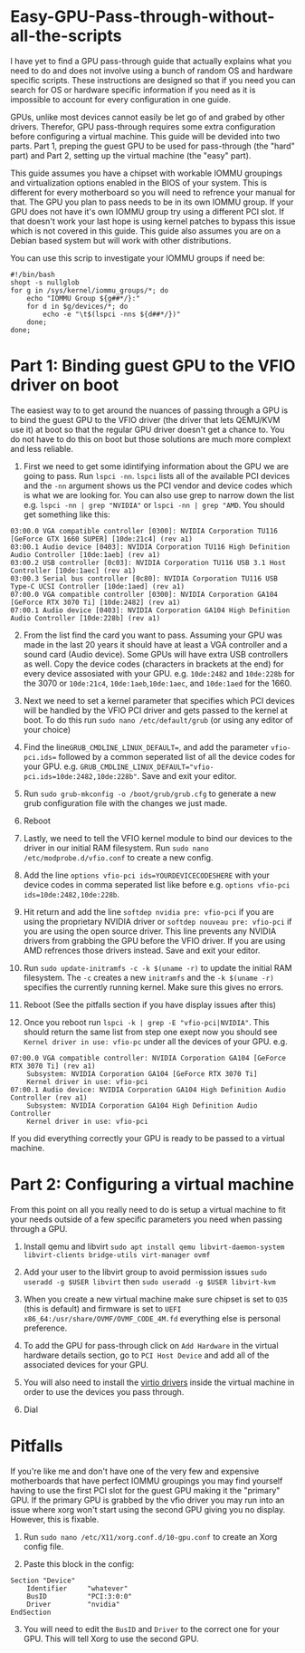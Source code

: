 # Easy-GPU-Pass-through-without-all-the-scripts

I have yet to find a GPU pass-through guide that actually explains what you need to do and does not involve using a bunch of random OS and hardware specific scripts. These instructions are designed so that if you need you can search for OS or hardware specific information if you need as it is impossible to account for every configuration in one guide.

GPUs, unlike most devices cannot easily be let go of and grabed by other drivers. Therefor, GPU pass-through requires some extra configuration before configuring a virtual machine. This guide will be devided into two parts. Part 1, preping the guest GPU to be used for pass-through (the "hard" part) and Part 2, setting up the virtual machine (the "easy" part).

This guide assumes you have a chipset with workable IOMMU groupings and virtualization options enabled in the BIOS of your system. This is different for every motherboard so you will need to refrence your manual for that. The GPU you plan to pass needs to be in its own IOMMU group. If your GPU does not have it's own IOMMU group try using a different PCI slot. If that doesn't work your last hope is using kernel patches to bypass this issue which is not covered in this guide. This guide also assumes you are on a Debian based system but will work with other distributions.

You can use this scrip to investigate your IOMMU groups if need be:
```
#!/bin/bash
shopt -s nullglob
for g in /sys/kernel/iommu_groups/*; do
    echo "IOMMU Group ${g##*/}:"
    for d in $g/devices/*; do
        echo -e "\t$(lspci -nns ${d##*/})"
    done;
done;
```

# **Part 1: Binding guest GPU to the VFIO driver on boot**

The easiest way to to get around the nuances of passing through a GPU is to bind the guest GPU to the VFIO driver (the driver that lets QEMU/KVM use it) at boot so that the regular GPU driver doesn't get a chance to. You do not have to do this on boot but those solutions are much more complext and less reliable.

1. First we need to get some idintifying information about the GPU we are going to pass. Run `lspci -nn`. `lspci` lists all of the available PCI devices and the `-nn` argument shows us the PCI vendor and device codes which is what we are looking for. You can also use grep to narrow down the list e.g. `lspci -nn | grep "NVIDIA"` or `lspci -nn | grep "AMD`. You should get something like this:
```
03:00.0 VGA compatible controller [0300]: NVIDIA Corporation TU116 [GeForce GTX 1660 SUPER] [10de:21c4] (rev a1)
03:00.1 Audio device [0403]: NVIDIA Corporation TU116 High Definition Audio Controller [10de:1aeb] (rev a1)
03:00.2 USB controller [0c03]: NVIDIA Corporation TU116 USB 3.1 Host Controller [10de:1aec] (rev a1)
03:00.3 Serial bus controller [0c80]: NVIDIA Corporation TU116 USB Type-C UCSI Controller [10de:1aed] (rev a1)
07:00.0 VGA compatible controller [0300]: NVIDIA Corporation GA104 [GeForce RTX 3070 Ti] [10de:2482] (rev a1)
07:00.1 Audio device [0403]: NVIDIA Corporation GA104 High Definition Audio Controller [10de:228b] (rev a1)
```

2. From the list find the card you want to pass. Assuming your GPU was made in the last 20 years it should have at least a VGA controller and a sound card (Audio device). Some GPUs will have extra USB controllers as well. Copy the device codes (characters in brackets at the end) for every device assosiated with your GPU. e.g. `10de:2482` and `10de:228b` for the 3070 or `10de:21c4`, `10de:1aeb`,`10de:1aec`, and `10de:1aed` for the 1660.

3. Next we need to set a kernel parameter that specifies which PCI devices will be handled by the VFIO PCI driver and gets passed to the kernel at boot. To do this run `sudo nano /etc/default/grub` (or using any editor of your choice)

4. Find the line`GRUB_CMDLINE_LINUX_DEFAULT=`, and add the parameter `vfio-pci.ids=` followed by a common seperated list of all the device codes for your GPU. e.g. `GRUB_CMDLINE_LINUX_DEFAULT="vfio-pci.ids=10de:2482,10de:228b"`. Save and exit your editor.

5. Run `sudo grub-mkconfig -o /boot/grub/grub.cfg` to generate a new grub configuration file with the changes we just made.

6. Reboot

7. Lastly, we need to tell the VFIO kernel module to bind our devices to the driver in our initial RAM filesystem. Run `sudo nano /etc/modprobe.d/vfio.conf` to create a new config.

8. Add the line `options vfio-pci ids=YOURDEVICECODESHERE` with your device codes in comma seperated list like before e.g. `options vfio-pci ids=10de:2482,10de:228b`.

9. Hit return and add the line `softdep nvidia pre: vfio-pci` if you are using the proprietary NVIDIA driver or `softdep nouveau pre: vfio-pci` if you are using the open source driver. This line prevents any NVIDIA drivers from grabbing the GPU before the VFIO driver. If you are using AMD refrences those drivers instead. Save and exit your editor.

10. Run `sudo update-initramfs -c -k $(uname -r)` to update the initial RAM filesystem. The `-c` creates a new `initramfs` and the `-k $(uname -r)` specifies the currently running kernel. Make sure this gives no errors.

11. Reboot (See the pitfalls section if you have display issues after this)

12. Once you reboot run `lspci -k | grep -E "vfio-pci|NVIDIA"`. This should return the same list from step one exept now you should see `Kernel driver in use: vfio-pc` under all the devices of your GPU. e.g.
```
07:00.0 VGA compatible controller: NVIDIA Corporation GA104 [GeForce RTX 3070 Ti] (rev a1)
	Subsystem: NVIDIA Corporation GA104 [GeForce RTX 3070 Ti]
	Kernel driver in use: vfio-pci
07:00.1 Audio device: NVIDIA Corporation GA104 High Definition Audio Controller (rev a1)
	Subsystem: NVIDIA Corporation GA104 High Definition Audio Controller
	Kernel driver in use: vfio-pci
```
If you did everything correctly your GPU is ready to be passed to a virtual machine.

# **Part 2: Configuring a virtual machine**

From this point on all you really need to do is setup a virtual machine to fit your needs outside of a few specific parameters you need when passing through a GPU.

1. Install qemu and libvirt `sudo apt install qemu libvirt-daemon-system libvirt-clients bridge-utils virt-manager ovmf`

2. Add your user to the libvirt group to avoid permission issues `sudo useradd -g $USER libvirt` then `sudo useradd -g $USER libvirt-kvm`

3. When you create a new virtual machine make sure chipset is set to `Q35` (this is default) and firmware is set to `UEFI x86_64:/usr/share/OVMF/OVMF_CODE_4M.fd` everything else is personal preference.

4. To add the GPU for pass-through click on `Add Hardware` in the virtual hardware details section, go to `PCI Host Device` and add all of the associated devices for your GPU.

5. You will also need to install the [virtio drivers](https://github.com/virtio-win/virtio-win-pkg-scripts/blob/master/README.md) inside the virtual machine in order to use the devices you pass through.

6. Dial

# **Pitfalls**

If you're like me and don't have one of the very few and expensive motherboards that have perfect IOMMU groupings you may find yourself having to use the first PCI slot for the guest GPU making it the "primary" GPU. If the primary GPU is grabbed by the vfio driver you may run into an issue where xorg won't start using the second GPU giving you no display. However, this is fixable.

1. Run `sudo nano /etc/X11/xorg.conf.d/10-gpu.conf` to create an Xorg config file.

2. Paste this block in the config:
```
Section "Device"
    Identifier     "whatever"
    BusID          "PCI:3:0:0"
    Driver         "nvidia"
EndSection
```
3. You will need to edit the `BusID` and `Driver` to the correct one for your GPU. This will tell Xorg to use the second GPU.
